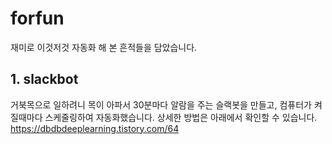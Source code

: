 # forfun
재미로 이것저것 자동화 해 본 흔적들을 담았습니다.

## 1. slackbot
거북목으로 일하려니 목이 아파서 30분마다 알람을 주는 슬랙봇을 만들고, 컴퓨터가 켜질때마다 스케줄링하여 자동화했습니다.
상세한 방법은 아래에서 확인할 수 있습니다.
https://dbdbdeeplearning.tistory.com/64



